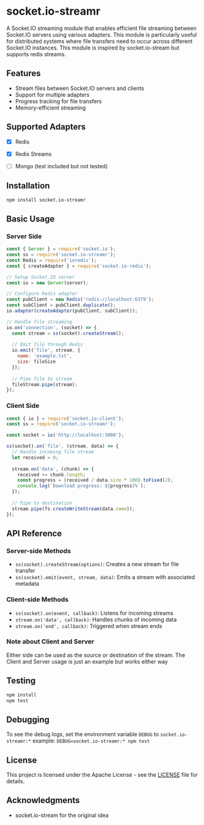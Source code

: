 # socket.io-streamr

A Socket.IO streaming module that enables efficient file streaming between Socket.IO servers using various adapters. This module is particularly useful for distributed systems where file transfers need to occur across different Socket.IO instances.
This module is inspired by socket.io-stream but supports redis streams.

## Features

- Stream files between Socket.IO servers and clients
- Support for multiple adapters
- Progress tracking for file transfers
- Memory-efficient streaming

## Supported Adapters

- [x] Redis
- [x] Redis Streams
- [ ] Mongo (test included but not tested)


## Installation

```bash
npm install socket.io-streamr
```

## Basic Usage

### Server Side
```javascript
const { Server } = require('socket.io');
const ss = require('socket.io-streamr');
const Redis = require('ioredis');
const { createAdapter } = require('socket.io-redis');

// Setup Socket.IO server
const io = new Server(server);

// Configure Redis adapter
const pubClient = new Redis('redis://localhost:6379');
const subClient = pubClient.duplicate();
io.adapter(createAdapter(pubClient, subClient));

// Handle file streaming
io.on('connection', (socket) => {
  const stream = ss(socket).createStream();
  
  // Emit file through Redis
  io.emit('file', stream, {
    name: 'example.txt',
    size: fileSize
  });
  
  // Pipe file to stream
  fileStream.pipe(stream);
});
```

### Client Side
```javascript
const { io } = require('socket.io-client');
const ss = require('socket.io-streamr');

const socket = io('http://localhost:3000');

ss(socket).on('file', (stream, data) => {
  // Handle incoming file stream
  let received = 0;
  
  stream.on('data', (chunk) => {
    received += chunk.length;
    const progress = (received / data.size * 100).toFixed(2);
    console.log(`Download progress: ${progress}%`);
  });
  
  // Pipe to destination
  stream.pipe(fs.createWriteStream(data.name));
});
```


## API Reference

### Server-side Methods

- `ss(socket).createStream(options)`: Creates a new stream for file transfer
- `ss(socket).emit(event, stream, data)`: Emits a stream with associated metadata

### Client-side Methods

- `ss(socket).on(event, callback)`: Listens for incoming streams
- `stream.on('data', callback)`: Handles chunks of incoming data
- `stream.on('end', callback)`: Triggered when stream ends

### Note about Client and Server
Either side can be used as the source or destination of the stream. The Client and Server usage is just an example but works either way

## Testing

```bash
npm install
npm test
```

## Debugging

To see the debug logs, set the environment variable `DEBUG` to `socket.io-streamr:*`
example: `DEBUG=socket.io-streamr:* npm test`


## License

This project is licensed under the Apache License - see the [LICENSE](LICENSE) file for details.

## Acknowledgments

- socket.io-stream for the original idea

